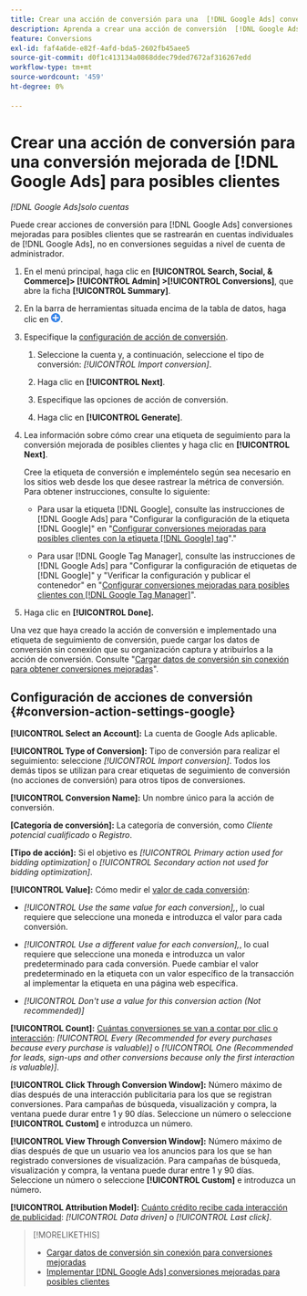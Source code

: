 ```yaml
---
title: Crear una acción de conversión para una  [!DNL Google Ads] conversión mejorada para posibles clientes
description: Aprenda a crear una acción de conversión  [!DNL Google Ads] para una conversión mejorada para posibles clientes.
feature: Conversions
exl-id: faf4a6de-e82f-4afd-bda5-2602fb45aee5
source-git-commit: d0f1c413134a0868ddec79ded7672af316267edd
workflow-type: tm+mt
source-wordcount: '459'
ht-degree: 0%

---
```


# Crear una acción de conversión para una conversión mejorada de [!DNL Google Ads] para posibles clientes

*[!DNL Google Ads]solo cuentas*

Puede crear acciones de conversión para [!DNL Google Ads] conversiones mejoradas para posibles clientes que se rastrearán en cuentas individuales de [!DNL Google Ads], no en conversiones seguidas a nivel de cuenta de administrador.

1. En el menú principal, haga clic en **[!UICONTROL Search, Social, & Commerce]> [!UICONTROL Admin] >[!UICONTROL Conversions]**, que abre la ficha **[!UICONTROL Summary]**.

1. En la barra de herramientas situada encima de la tabla de datos, haga clic en ![Crear](/help/search-social-commerce/assets/add.png "Crear").

1. Especifique la [configuración de acción de conversión](#conversion-action-settings-google).

   1. Seleccione la cuenta y, a continuación, seleccione el tipo de conversión: *[!UICONTROL Import conversion]*.

   1. Haga clic en **[!UICONTROL Next]**.

   1. Especifique las opciones de acción de conversión.

   1. Haga clic en **[!UICONTROL Generate]**.

1. Lea información sobre cómo crear una etiqueta de seguimiento para la conversión mejorada de posibles clientes y haga clic en **[!UICONTROL Next]**.

   Cree la etiqueta de conversión e impleméntelo según sea necesario en los sitios web desde los que desee rastrear la métrica de conversión. Para obtener instrucciones, consulte lo siguiente:

   * Para usar la etiqueta [!DNL Google], consulte las instrucciones de [!DNL Google Ads] para &quot;Configurar la configuración de la etiqueta [!DNL Google]&quot; en &quot;[Configurar conversiones mejoradas para posibles clientes con la etiqueta  [!DNL Google] tag](https://support.google.com/google-ads/answer/11347292)&quot;.&quot;

   * Para usar [!DNL Google Tag Manager], consulte las instrucciones de [!DNL Google Ads] para &quot;Configurar la configuración de etiquetas de [!DNL Google]&quot; y &quot;Verificar la configuración y publicar el contenedor&quot; en &quot;[Configurar conversiones mejoradas para posibles clientes con [!DNL Google Tag Manager]](https://support.google.com/google-ads/answer/11021502?#configure)&quot;.

1. Haga clic en **[!UICONTROL Done].**

Una vez que haya creado la acción de conversión e implementado una etiqueta de seguimiento de conversión, puede cargar los datos de conversión sin conexión que su organización captura y atribuirlos a la acción de conversión. Consulte &quot;[Cargar datos de conversión sin conexión para obtener conversiones mejoradas](/help/search-social-commerce/admin/conversion-metrics/upload-data-offline-conversions.md)&quot;.

## Configuración de acciones de conversión {#conversion-action-settings-google}

**[!UICONTROL Select an Account]:** La cuenta de Google Ads aplicable.

**[!UICONTROL Type of Conversion]:** Tipo de conversión para realizar el seguimiento: seleccione *[!UICONTROL Import conversion]*. Todos los demás tipos se utilizan para crear etiquetas de seguimiento de conversión (no acciones de conversión) para otros tipos de conversiones.

**[!UICONTROL Conversion Name]:** Un nombre único para la acción de conversión.

**\[Categoría de conversión\]:** La categoría de conversión, como *Cliente potencial cualificado* o *Registro*.

**\[Tipo de acción\]:** Si el objetivo es *[!UICONTROL Primary action used for bidding optimization]* o *[!UICONTROL Secondary action not used for bidding optimization]*.

**[!UICONTROL Value]:** Cómo medir el [valor de cada conversión](https://support.google.com/google-ads/answer/13064207):

* *[!UICONTROL Use the same value for each conversion],*, lo cual requiere que seleccione una moneda e introduzca el valor para cada conversión.

* *[!UICONTROL Use a different value for each conversion],*, lo cual requiere que seleccione una moneda e introduzca un valor predeterminado para cada conversión. Puede cambiar el valor predeterminado en la etiqueta con un valor específico de la transacción al implementar la etiqueta en una página web específica.

* *[!UICONTROL Don't use a value for this conversion action (Not recommended)]*

**[!UICONTROL Count]:** [Cuántas conversiones se van a contar por clic o interacción](https://support.google.com/google-ads/answer/3438531): *[!UICONTROL Every (Recommended for every purchases because every purchase is valuable)]* o *[!UICONTROL One (Recommended for leads, sign-ups and other conversions because only the first interaction is valuable)]*.

**[!UICONTROL Click Through Conversion Window]:** Número máximo de días después de una interacción publicitaria para los que se registran conversiones. Para campañas de búsqueda, visualización y compra, la ventana puede durar entre 1 y 90 días. Seleccione un número o seleccione **[!UICONTROL Custom]** e introduzca un número.

**[!UICONTROL View Through Conversion Window]:** Número máximo de días después de que un usuario vea los anuncios para los que se han registrado conversiones de visualización. Para campañas de búsqueda, visualización y compra, la ventana puede durar entre 1 y 90 días. Seleccione un número o seleccione **[!UICONTROL Custom]** e introduzca un número.

**[!UICONTROL Attribution Model]:** [Cuánto crédito recibe cada interacción de publicidad](https://support.google.com/google-ads/answer/6259715?sjid=8211249329930775138): *[!UICONTROL Data driven]* o *[!UICONTROL Last click]*.

>[!MORELIKETHIS]
>
>* [Cargar datos de conversión sin conexión para conversiones mejoradas](/help/search-social-commerce/admin/conversion-metrics/upload-data-offline-conversions.md)
>* [Implementar [!DNL Google Ads] conversiones mejoradas para posibles clientes](/help/search-social-commerce/campaign-management/special-workflows/google-enhanced-conversions-leads.md)
